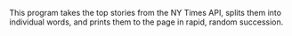 This program takes the top stories from the NY Times API, splits them into individual words, and prints them to the page in rapid, random succession.
